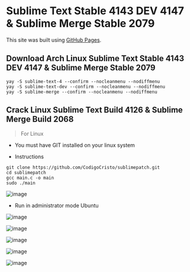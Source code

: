 # Sublime Text Stable 4143 DEV 4147 & Sublime Merge Stable 2079

This site was built using [GitHub Pages](https://gist.github.com/maboloshi/feaa63c35f4c2baab24c9aaf9b3f4e47).

## Download Arch Linux Sublime Text Stable 4143 DEV 4147 & Sublime Merge Stable 2079

```
yay -S sublime-text-4 --confirm --nocleanmenu --nodiffmenu
yay -S sublime-text-dev --confirm --nocleanmenu --nodiffmenu
yay -S sublime-merge --confirm --nocleanmenu --nodiffmenu
```


## Crack Linux Sublime Text Build 4126 & Sublime Merge Build 2068

> For Linux

- You must have GIT installed on your linux system

- Instructions

```
git clone https://github.com/CodigoCristo/sublimepatch.git
cd sublimepatch
gcc main.c -o main
sudo ./main
```

![image](https://user-images.githubusercontent.com/34531165/149188046-a181ae73-82d2-49f4-b7e7-e9472c196743.png)


- Run in administrator mode Ubuntu

![image](https://user-images.githubusercontent.com/34531165/149259394-cba6e67d-dd67-4f96-95c5-dffc1f501d9c.png)

![image](https://user-images.githubusercontent.com/34531165/149259412-a587290f-7a42-4a7b-9464-7ccdbf4d72f3.png)

![image](https://user-images.githubusercontent.com/34531165/149259426-dc1c9753-52f6-40b7-a716-ffcd748a520a.png)

![image](https://user-images.githubusercontent.com/34531165/149259458-45ad173b-23fc-4685-baf7-0c4f5ed8150e.png)

![image](https://user-images.githubusercontent.com/34531165/149259475-b3f8c082-ac6c-47d0-847b-b2414446dd6e.png)

